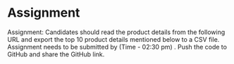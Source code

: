 # Assignment


Assignment: Candidates should read the product details from the following URL and export the top 10 product details mentioned below to a CSV file. Assignment needs to be submitted by (Time - 02:30 pm) . Push the code to GitHub and share the GitHub link.
